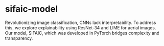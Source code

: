 # sifaic-model
Revolutionizing image classification, CNNs lack interpretability. To address this, we explore explainability using ResNet-34 and LIME for aerial images. Our model, SIFAIC, which was developed in PyTorch bridges complexity and transparency. 
